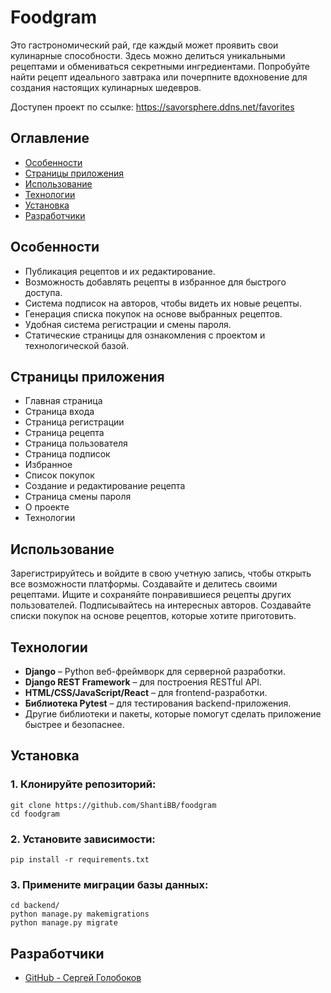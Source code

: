 # Foodgram
Это гастрономический рай, где каждый может проявить свои кулинарные способности. Здесь можно делиться 
уникальными рецептами и обмениваться секретными ингредиентами. 
Попробуйте найти рецепт идеального завтрака или почерпните вдохновение для создания настоящих кулинарных шедевров.

Доступен проект по ссылке: https://savorsphere.ddns.net/favorites

## Оглавление
- [Особенности](#особенности)
- [Страницы приложения](#страницы-приложения)
- [Использование](#использование)
- [Технологии](#технологии)
- [Установка](#установка)
- [Разработчики](#разработчики)

## Особенности
- Публикация рецептов и их редактирование.
- Возможность добавлять рецепты в избранное для быстрого доступа.
- Система подписок на авторов, чтобы видеть их новые рецепты.
- Генерация списка покупок на основе выбранных рецептов.
- Удобная система регистрации и смены пароля.
- Статические страницы для ознакомления с проектом и технологической базой.

## Страницы приложения
- Главная страница
- Страница входа
- Страница регистрации
- Страница рецепта
- Страница пользователя
- Страница подписок
- Избранное
- Список покупок
- Создание и редактирование рецепта
- Страница смены пароля
- О проекте
- Технологии

## Использование
Зарегистрируйтесь и войдите в свою учетную запись, чтобы открыть все возможности платформы. 
Создавайте и делитесь своими рецептами. Ищите и сохраняйте понравившиеся рецепты других пользователей. 
Подписывайтесь на интересных авторов. 
Создавайте списки покупок на основе рецептов, которые хотите приготовить.

## Технологии
- **Django** – Python веб-фреймворк для серверной разработки.
- **Django REST Framework** – для построения RESTful API.
- **HTML/CSS/JavaScript/React** – для frontend-разработки.
- **Библиотека Pytest** – для тестирования backend-приложения.
- Другие библиотеки и пакеты, которые помогут сделать приложение быстрее и безопаснее.

## Установка
### 1. Клонируйте репозиторий:
    git clone https://github.com/ShantiBB/foodgram
    cd foodgram

### 2. Установите зависимости:
    pip install -r requirements.txt
   
### 3. Примените миграции базы данных:
    cd backend/
    python manage.py makemigrations
    python manage.py migrate

## Разработчики
- [GitHub - Сергей Голобоков](https://github.com/ShantiBB)
